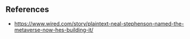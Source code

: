 
## References

- https://www.wired.com/story/plaintext-neal-stephenson-named-the-metaverse-now-hes-building-it/